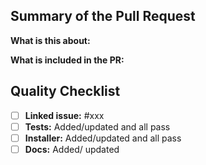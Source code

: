 ## Summary of the Pull Request

**What is this about:**

**What is included in the PR:** 


## Quality Checklist

- [ ] **Linked issue:** #xxx
- [ ] **Tests:** Added/updated and all pass
- [ ] **Installer:** Added/updated and all pass
- [ ] **Docs:** Added/ updated
